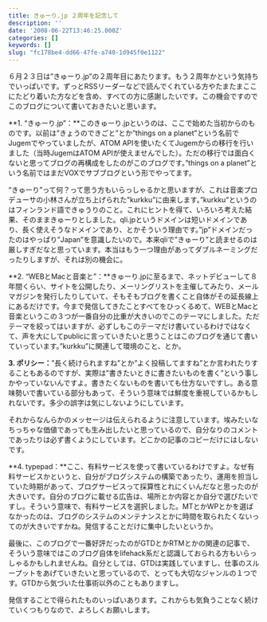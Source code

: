 ```yaml
---
title: きゅーり.jp ２周年を記念して
description: ''
date: '2008-06-22T13:46:25.000Z'
categories: []
keywords: []
slug: "fc178be4-dd66-47fe-a740-1d945f0e1122"
---
```

６月２３日は”きゅーり.jp”の２周年目にあたります。もう２周年かという気持ちでいっぱいです。ずっとRSSリーダーなどで読んでくれている方やたまたまここにたどり着いた方などを含め、すべての方に感謝したいです。この機会ですのでこのブログについて書いておきたいと思います。

**1\. “きゅーり.jp”：**このきゅーり.jpというのは、ここで始めた当初からのものです。以前は”きょうのできごと”とか”things on a planet”という名前でJugemでやっていましたが、ATOM APIを使いたくてJugemからの移行を行いました（当時JugemはATOM APIが使えませんでした）。ただの移行では面白くないと思ってブログの再構成をしたのがこのブログです。”things on a planet”という名前ではまだVOXでサブブログという形でやってます。

“きゅーり”って何？って思う方もいらっしゃるかと思いますが、これは音楽プロデューサの小林さんが立ち上げられた”kurkku”に由来します。”kurkku”というのはフィンランド語できゅうりのこと。これにヒントを得て、いろいろ考えた結果、そのままきゅーりとしました。qli.jpというドメインは短いドメインであり、長く使えそうなドメインであり、とかそういう理由です。”jp”ドメインだったのはやっぱり”Japan”を意識したいので。本来qliで”きゅーり”と読ませるのは厳しすぎだなと思っています。本当はもう一つ理由があってダブルネーミングだったりしますが、それは別の機会に。

**2\. “WEBとMacと音楽と”：**きゅーり.jpに至るまで、ネットデビューして８年間くらい、サイトを公開したり、メーリングリストを主催してみたり、メールマガジンを発行したりしていて、そもそもブログを書くこと自体がその延長線上にあるだけです。今まで発信してきたことすべてをひっくるめて、WEBとMacと音楽というこの３つが一番自分の比重が大きいのでこのテーマにしました。ただテーマを絞ってはいますが、必ずしもこのテーマだけ書いているわけではなくて、声を大にしてpublicに言っていきたいと思うことはこのブログを通じて書いていっています。”kurkku”に関連して環境のこと、とか。

**3\. ポリシー：**”長く続けられますね”とか”よく投稿してますね”とか言われたりすることもあるのですが、実際は”書きたいときに書きたいものを書く”という事しかやっていないんですよ。書きたくないものを書いても仕方ないですし。ある意味勢いで書いている部分もあって、そういう意味では鮮度を重視しているかもしれないです。多少の誤字は気にしないようにしています。

それからなんらかのメッセージは伝えられるように注意しています。埃みたいなちっちゃな価値であっても生み出したいと思っているので、自分なりのコメントであったりは必ず書くようにしています。どこかの記事のコピーだけにはしないです。

**4\. typepad：**ここ、有料サービスを使って書いているわけですよ。なぜ有料サービスかというと、自分がブログシステムの構築であったり、運用を担当していた時期があって、ブログサービスって採算性とれにくいんだなと思ったのが大きいです。自分のブログに載せる広告は、場所とか内容とか自分で選びたいですし。そういう意味で、有料サービスを選択しました。MTとかWPとかを選ばなかったのは、ブログのシステムのメンテナンスとかに時間を取られたくないってのが大きいですかね。発信することだけに集中したいというか。

最後に、このブログで一番好評だったのがGTDとかRTMとかの関連の記事で、そういう意味ではこのブログ自体をlifehack系だと認識しておられる方もいらっしゃるかもしれませんね。自分としては、GTDは実践していますし、仕事のスループットをあげていきたいと思っているので、とっても大切なジャンルの１つです。GTDから気づいた仕事術以外のこともありますし。

発信することで得られたものいっぱいあります。これからも気負うことなく続けていくつもりなので、よろしくお願いします。